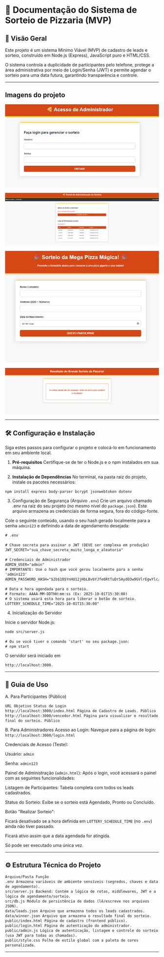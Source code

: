 # 🍕 Documentação do Sistema de Sorteio de Pizzaria (MVP)

## 🌟 Visão Geral

Este projeto é um sistema Mínimo Viável (MVP) de cadastro de leads e sorteio, construído em Node.js (Express), JavaScript puro e HTML/CSS.

O sistema controla a duplicidade de participantes pelo telefone, protege a área administrativa por meio de Login/Senha (JWT) e permite agendar o sorteio para uma data futura, garantindo transparência e controle.

---

## Imagens do projeto

![login](./image/login.png)

![admin](./image/admin.png)

![index](./image/index.png)

![vencedor](./image/vencedor.png)

---

## 🛠️ Configuração e Instalação

Siga estes passos para configurar o projeto e colocá-lo em funcionamento em seu ambiente local.

1. **Pré-requisitos**
Certifique-se de ter o Node.js e o npm instalados em sua máquina.

2. **Instalação de Dependências**
No terminal, na pasta raiz do projeto, instale os pacotes necessários:

```
npm install express body-parser bcrypt jsonwebtoken dotenv
```

3. Configuração de Segurança (Arquivo ```.env```)
Crie um arquivo chamado .env na raiz do seu projeto (no mesmo nível do ```package.json```). Este arquivo armazena as credenciais de forma segura, fora do código-fonte.

Cole o seguinte conteúdo, usando o seu hash gerado localmente para a senha ```admin123``` e definindo a data de agendamento desejada:

```
# .env

# Chave secreta para assinar o JWT (DEVE ser complexa em produção)
JWT_SECRET="sua_chave_secreta_muito_longa_e_aleatoria"

# Credenciais de Administrador
ADMIN_USER="admin"
# IMPORTANTE: Use o hash que você gerou localmente para a senha 'admin123'
ADMIN_PASSWORD_HASH="$2b$10$YnHU12jHbLBvbYJfe6RtTuDrSAydO3w9GVlrEgwYlc/6wHzeRytR2" 

# Data e hora agendada para o sorteio.
# Formato: AAAA-MM-DDTHH:mm:ss (Ex: 2025-10-01T15:30:00)
# O sistema usará esta hora para liberar o botão de sorteio.
LOTTERY_SCHEDULE_TIME="2025-10-01T15:30:00"
```

4. Inicialização do Servidor

Inicie o servidor Node.js:

```
node src/server.js

# Ou se você tiver o comando 'start' no seu package.json:
# npm start
```

O servidor será iniciado em

```
http://localhost:3000.
```

---

## 🚀 Guia de Uso

A. Para Participantes (Público)

```
URL Objetivo Status de Login
http://localhost:3000/index.html Página de Cadastro de Leads. Público
http://localhost:3000/vencedor.html Página para visualizar o resultado final do sorteio. Público
```

B. Para Administradores
Acesso ao Login:
Navegue para a página de login: ```http://localhost:3000/login.html```

Credenciais de Acesso (Teste):

Usuário: ```admin```

Senha: ```admin123```

Painel de Administração (```admin.html```):
Após o login, você acessará o painel com as seguintes funcionalidades:

Listagem de Participantes: Tabela completa com todos os leads cadastrados.

Status do Sorteio: Exibe se o sorteio está Agendado, Pronto ou Concluído.

Botão "Realizar Sorteio":

Ficará desativado se a hora definida em ```LOTTERY_SCHEDULE_TIME``` (no ```.env```) ainda não tiver passado.

Ficará ativo assim que a data agendada for atingida.

Só pode ser executado uma única vez.

---

## ⚙️ Estrutura Técnica do Projeto

```
Arquivo/Pasta Função
.env Armazena variáveis de ambiente sensíveis (segredos, chaves e data de agendamento).
src/server.js Backend: Contém a lógica de rotas, middlewares, JWT e a lógica de agendamento/sorteio.
src/db.js Módulo de persistência de dados (lê/escreve nos arquivos JSON).
data/leads.json Arquivo que armazena todos os leads cadastrados.
data/winner.json Arquivo que armazena o resultado final do sorteio.
public/index.html Página de cadastro (frontend público).
public/login.html Página de autenticação do administrador.
public/admin.js Lógica de autenticação, listagem e controle do sorteio (usa JWT para todas as chamadas).
public/style.css Folha de estilo global com a paleta de cores personalizada.
```

---
